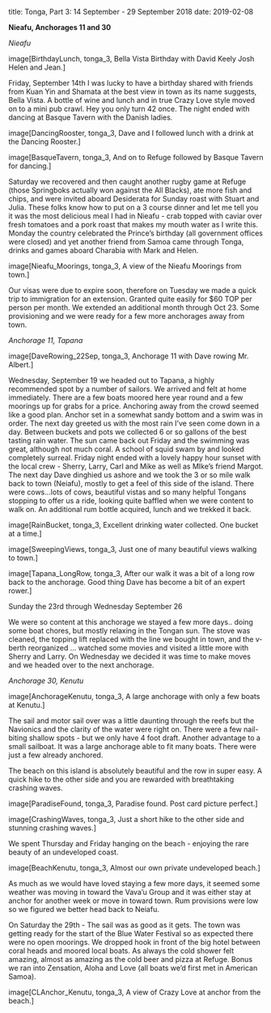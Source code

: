 title: Tonga, Part 3: 14 September - 29 September 2018
date: 2019-02-08

**Nieafu, Anchorages 11 and 30**

*Nieafu*


image[BirthdayLunch, tonga_3, Bella Vista Birthday with David Keely Josh Helen and Jean.]

Friday, September 14th I was lucky to have a birthday shared with friends from
Kuan Yin and Shamata  at the best view in town as its name suggests, Bella
Vista.  A bottle of wine and lunch and in true Crazy Love style moved on to a
mini pub crawl.  Hey you only turn 42 once.  The night ended with dancing at
Basque Tavern with the Danish ladies.


image[DancingRooster, tonga_3, Dave and I followed lunch with a drink at the Dancing Rooster.]

image[BasqueTavern, tonga_3, And on to Refuge followed by Basque Tavern for dancing.]
Saturday we recovered and then caught another rugby game at Refuge (those
Springboks actually won against the All Blacks), ate more fish and chips,  and
were invited aboard Desiderata for Sunday roast with Stuart and Julia.  These
folks know how to put on a 3 course dinner and let me tell you it was the most
delicious meal I had in Nieafu - crab topped with caviar over fresh tomatoes
and a pork roast that makes my mouth water as I write this.   Monday the
country celebrated the Prince’s birthday (all government offices were closed)
and yet another friend from Samoa came through Tonga, drinks and games aboard
Charabia with Mark and Helen.


image[Nieafu_Moorings, tonga_3, A view of the Nieafu Moorings from town.]

Our visas were due to expire soon, therefore on Tuesday we made a quick trip to
immigration for an extension.  Granted quite easily for $60 TOP per person per
month.  We extended an additional month through Oct 23.  Some provisioning and
we were ready for a few more anchorages away from town.

*Anchorage 11, Tapana*

image[DaveRowing_22Sep, tonga_3, Anchorage 11 with Dave rowing Mr. Albert.]

Wednesday, September 19 we headed out to Tapana, a highly recommended spot by a
number of sailors.  We arrived and felt at home immediately.   There are a few
boats moored here year round and a few moorings up for grabs for a price.
Anchoring away from the crowd seemed like a good plan.  Anchor set in a
somewhat sandy bottom and a swim was in order. The next day greeted us with the
most rain I’ve seen come down in a day.  Between buckets and pots we collected
6 or so gallons of the best tasting rain water. The sun came back out Friday
and the swimming was great, although not much coral.  A school of squid swam by
and looked completely surreal.  Friday night ended with a lovely happy hour
sunset with the local crew - Sherry, Larry, Carl and Mike as well as MIke’s
friend Margot.  The next day Dave dinghied us ashore and we took the 3 or so
mile walk back to town (Neiafu), mostly to get a feel of this side of the
island.  There were cows...lots of cows, beautiful vistas and so many helpful
Tongans stopping to offer us a ride, looking quite baffled when we were content
to walk on.   An additional rum bottle acquired, lunch and we trekked it back.

image[RainBucket, tonga_3, Excellent drinking water collected.  One bucket at a time.]

image[SweepingViews, tonga_3, Just one of many beautiful views walking to town.]

image[Tapana_LongRow, tonga_3, After our walk it was a bit of a long row back to the anchorage.  Good thing Dave has become a bit of an expert rower.]


Sunday the 23rd through Wednesday September 26

We were so content at this anchorage we stayed a few more days.. doing some
boat chores, but mostly relaxing in the Tongan sun.  The stove was cleaned, the
topping lift replaced with the line we bought in town, and the v-berth
reorganized … watched some movies and visited a little more with Sherry and
Larry. On Wednesday we decided it was time to make moves and we headed over to
the next anchorage.


*Anchorage 30, Kenutu*

image[AnchorageKenutu, tonga_3, A large anchorage with only a few boats at Kenutu.]


The sail and motor sail over was a little daunting through the reefs but the
Navionics and the clarity of the water were right on.  There were a few
nail-biting shallow spots - but we only have 4 foot draft.  Another advantage
to a small sailboat.  It was a large anchorage able to fit many boats.  There
were just a few already anchored.

The beach on this island is absolutely beautiful and the row in super easy.  A
quick hike to the other side and you are rewarded with breathtaking crashing
waves.

image[ParadiseFound, tonga_3, Paradise found.  Post card picture perfect.]

image[CrashingWaves, tonga_3, Just a short hike to the other side and stunning crashing waves.]

We spent Thursday and Friday hanging on the beach - enjoying the rare beauty of
an undeveloped coast.

image[BeachKenutu, tonga_3, Almost our own private undeveloped beach.]

As much as we would have loved staying a few more days, it seemed some weather
was moving in toward the Vava’u Group and it was either stay at anchor for
another week or move in toward town.  Rum provisions were low so we figured we
better head back to Neiafu.

On Saturday the 29th - The sail was as good as it gets.  The town was getting
ready for the start of the Blue Water Festival so as expected there were no
open moorings.  We dropped hook in front of the big hotel between coral heads
and moored local boats.  As always the cold shower felt amazing, almost as
amazing as the cold beer and pizza at Refuge.  Bonus we ran into Zensation,
Aloha and Love (all boats we’d first met in American Samoa).

image[CLAnchor_Kenutu, tonga_3, A view of Crazy Love at anchor from the beach.]


